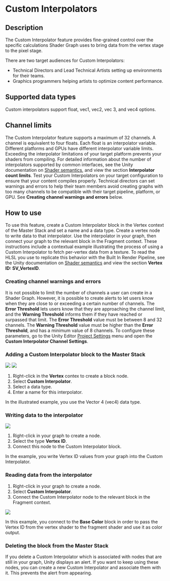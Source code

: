 # Custom Interpolators

## Description

The Custom Interpolator feature provides fine-grained control over the specific calculations Shader Graph uses to bring data from the vertex stage to the pixel stage.

There are two target audiences for Custom Interpolators:

* Technical Directors and Lead Technical Artists setting up environments for their teams.
* Graphics programmers helping artists to optimize content performance.


## Supported data types
Custom interpolators support float, vec1, vec2, vec 3, and vec4 options.

## Channel limits
The Custom Interpolator feature supports a maximum of 32 channels. A channel is equivalent to four floats. Each float is an interpolator variable.
Different platforms and GPUs have different interpolator variable limits. Exceeding the interpolator limitations of your target platform prevents your shaders from compiling. For detailed information about the number of interpolators supported by common interfaces, see the Unity documentation on [Shader semantics](https://docs.unity3d.com/Manual/SL-ShaderSemantics.html), and view the section **Interpolator count limits**. Test your Custom Interpolators on your target configuration to ensure that your content compiles properly.
Technical directors can set warnings and errors to help their team members avoid creating graphs with too many channels to be compatible with their target pipeline, platform, or GPU. See **Creating channel warnings and errors** below.

## How to use
To use this feature, create a Custom Interpolator block in the Vertex context of the Master Stack and set a name and a data type. Create a vertex node to write data to that interpolator. Use the interpolator in your graph, then connect your graph to the relevant block in the Fragment context.
These instructions include a contextual example illustrating the process of using a Custom Interpolator to fetch per-vertex data from a texture.
To read the HLSL you use to replicate this behavior with the Built In Render Pipeline, see the Unity documentation on [Shader semantics](https://docs.unity3d.com/Manual/SL-ShaderSemantics.html) and view the section **Vertex ID: SV_VertexID**.

### Creating channel warnings and errors

It is not possible to limit the number of channels a user can create in a Shader Graph. However, it is possible to create alerts to let users know when they are close to or exceeding a certain number of channels.
The **Error Threshold** lets users know that they are approaching the channel limit, and the **Warning Threshold** informs them if they have reached or surpassed that limit. The **Error Threshold** value must be between 8 and 32 channels. The **Warning Threshold** value must be higher than the **Error Threshold**, and has a minimum value of 8 channels.
To configure these parameters, go to the Unity Editor [Project Settings](https://docs.unity3d.com/Manual/comp-ManagerGroup.html) menu and open the **Custom Interpolator Channel Settings**.

### Adding a Custom Interpolator block to the Master Stack

![](images/custom-interpolators-3.gif)     ![](images/custom-interpolators-2.png)

1. Right-click in the **Vertex** contex to create a block node.
2. Select **Custom Interpolator**.
3. Select a data type.
4. Enter a name for this interpolator.

In the illustrated example, you use the Vector 4 (vec4) data type.

### Writing data to the interpolator

 ![](images/custom-interpolators-1.png)

1. Right-click in your graph to create a node.
2. Select the type **Vertex ID**.
3. Connect this node to the Custom Interpolator block.

In the example, you write Vertex ID values from your graph into the Custom Interpolator.

### Reading data from the interpolator

1. Right-click in your graph to create a node.
2. Select **Custom Interpolator**.
3. Connect the Custom Interpolator node to the relevant block in the Fragment context.

 ![](images/custom-interpolators-4.png)

In this example, you connect to the **Base Color** block in order to pass the Vertex ID from the vertex shader to the fragment shader and use it as color output.

### Deleting the block from the Master Stack

If you delete a Custom Interpolator which is associated with nodes that are still in your graph, Unity displays an alert. If you want to keep using these nodes, you can create a new Custom Interpolator and associate them with it. This prevents the alert from appearing.
